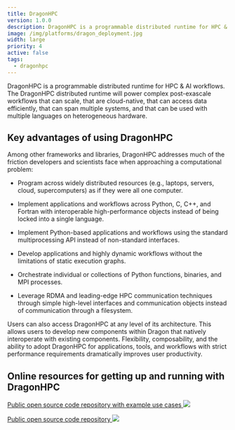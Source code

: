 ```yaml
---
title: DragonHPC
version: 1.0.0
description: DragonHPC is a programmable distributed runtime for HPC & AI workflows.
image: /img/platforms/dragon_deployment.jpg
width: large
priority: 4
active: false
tags:
  - dragonhpc
---
```

DragonHPC is a programmable distributed runtime for HPC & AI workflows. The DragonHPC distributed runtime will power complex post-exascale workflows that can scale, that are cloud-native, that can access data efficiently, that can span multiple systems, and that can be used with multiple languages on heterogeneous hardware.

## Key advantages of using DragonHPC

Among other frameworks and libraries, DragonHPC addresses much of the friction developers and scientists face when approaching a computational problem:

* Program across widely distributed resources (e.g., laptops, servers, cloud, supercomputers) as if they were all one computer.

* Implement applications and workflows across Python, C, C++, and Fortran with interoperable high-performance objects instead of being locked into a single language.

* Implement Python-based applications and workflows using the standard multiprocessing API instead of non-standard interfaces.

* Develop applications and highly dynamic workflows without the limitations of static execution graphs.

* Orchestrate individual or collections of Python functions, binaries, and MPI processes.

* Leverage RDMA and leading-edge HPC communication techniques through simple high-level interfaces and communication objects instead of communication through a filesystem.

Users can also access DragonHPC at any level of its architecture. This allows users to develop new components within Dragon that natively interoperate with existing components. Flexibility, composability, and the ability to adopt DragonHPC for applications, tools, and workflows with strict performance requirements dramatically improves user productivity.

## Online resources for getting up and running with DragonHPC

[Public open source code repository with example use cases ![](Github)](https://github.com/DragonHPC/dragon)

[Public open source code repository ![](Github)](https://dragonhpc.github.io/dragon/doc/_build/html/index.html)
